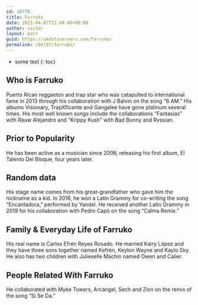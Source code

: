 ```yaml
---
id: 18770
title: Farruko
date: 2021-04-07T21:49:48+00:00
author: victor
layout: post
guid: https://ukdataservers.com/farruko/
permalink: /04/07/farruko/
---
```


* some text
{: toc}


## Who is Farruko



Puerto Rican reggaeton and trap star who was catapulted to international fame in 2013 through his collaboration with J Balvin on the song &#8220;6 AM.&#8221; His albums Visionary, TrapXficante and Gangalee have gone platinum several times. His most well known songs include the collaborations &#8220;Fantasías&#8221; with Rauw Alejandro and &#8220;Krippy Kush&#8221; with Bad Bunny and Rvssian. 

                
                
                
## Prior to Popularity



He has been active as a musician since 2006, releasing his first album, El Talento Del Bloque, four years later.

                
                
                
## Random data



His stage name comes from his great-grandfather who gave him the nickname as a kid. In 2016, he won a Latin Grammy for co-writing the song &#8220;Encantadora,&#8221; performed by Yandel. He received another Latin Grammy in 2019 for his collaboration with Pedro Capó on the song &#8220;Calma Remix.&#8221;

                
                
                
## Family & Everyday Life of Farruko



His real name is Carlos Efrén Reyes Rosado. He married Kairy López and they have three sons together named Kefrén, Keylon Wayne and Kaylo Sky. He also has two children with Julieselle Machín named Owen and Calier.

                
                
                
## People Related With Farruko



He collaborated with Myke Towers, Arcángel, Sech and Zion on the remix of the song &#8220;Si Se Da.&#8221; 

                
              
            
          
          
          